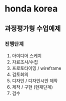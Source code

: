 # honda korea
## 과정평가형 수업예제
### 진행단계
1. 아이디어 스케치
2. 자료조사/수집
3. 프로토타이밍 / wireframe
4. 검토회의
5. 디자인 / 디자인시안 제작
6. 제작 / 구현 (현재단계)
7. 검수